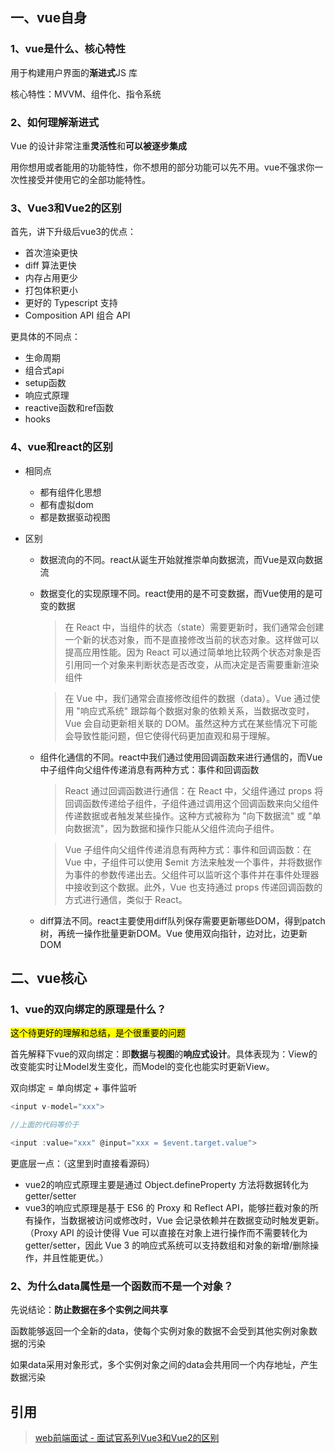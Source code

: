 ## 一、vue自身

### 1、vue是什么、核心特性

用于构建用户界面的**渐进式**JS 库

核心特性：MVVM、组件化、指令系统

### 2、如何理解渐进式

Vue 的设计非常注重**灵活性**和**可以被逐步集成**

用你想用或者能用的功能特性，你不想用的部分功能可以先不用。vue不强求你一次性接受并使用它的全部功能特性。

### 3、Vue3和Vue2的区别

首先，讲下升级后vue3的优点：

- 首次渲染更快
- diff 算法更快
- 内存占用更少
- 打包体积更小
- 更好的 Typescript 支持
- Composition API 组合 API

更具体的不同点：

- 生命周期
- 组合式api
- setup函数
- 响应式原理
- reactive函数和ref函数
- hooks

### 4、vue和react的区别

- 相同点
  - 都有组件化思想
  - 都有虚拟dom
  - 都是数据驱动视图
- 区别

  - 数据流向的不同。react从诞生开始就推崇单向数据流，而Vue是双向数据流
  - 数据变化的实现原理不同。react使用的是不可变数据，而Vue使用的是可变的数据

    > 在 React 中，当组件的状态（state）需要更新时，我们通常会创建一个新的状态对象，而不是直接修改当前的状态对象。这样做可以提高应用性能。因为 React 可以通过简单地比较两个状态对象是否引用同一个对象来判断状态是否改变，从而决定是否需要重新渲染组件

    > 在 Vue 中，我们通常会直接修改组件的数据（data）。Vue 通过使用 "响应式系统" 跟踪每个数据对象的依赖关系，当数据改变时，Vue 会自动更新相关联的 DOM。虽然这种方式在某些情况下可能会导致性能问题，但它使得代码更加直观和易于理解。

  - 组件化通信的不同。react中我们通过使用回调函数来进行通信的，而Vue中子组件向父组件传递消息有两种方式：事件和回调函数

    > React 通过回调函数进行通信：在 React 中，父组件通过 props 将回调函数传递给子组件，子组件通过调用这个回调函数来向父组件传递数据或者触发某些操作。这种方式被称为 "向下数据流" 或 "单向数据流"，因为数据和操作只能从父组件流向子组件。

    > Vue 子组件向父组件传递消息有两种方式：事件和回调函数：在 Vue 中，子组件可以使用 $emit 方法来触发一个事件，并将数据作为事件的参数传递出去。父组件可以监听这个事件并在事件处理器中接收到这个数据。此外，Vue 也支持通过 props 传递回调函数的方式进行通信，类似于 React。

  - diff算法不同。react主要使用diff队列保存需要更新哪些DOM，得到patch树，再统一操作批量更新DOM。Vue 使用双向指针，边对比，边更新DOM

## 二、vue核心

### 1、vue的双向绑定的原理是什么？

<mark>这个待更好的理解和总结，是个很重要的问题</mark>

首先解释下vue的双向绑定：即**数据**与**视图**的**响应式设计**。具体表现为：View的改变能实时让Model发生变化，而Model的变化也能实时更新View。

双向绑定 = 单向绑定 + 事件监听

```js
<input v-model="xxx">

//上面的代码等价于

<input :value="xxx" @input="xxx = $event.target.value">
```

更底层一点：（这里到时直接看源码）

- vue2的响应式原理主要是通过 Object.defineProperty 方法将数据转化为 getter/setter
- vue3的响应式原理是基于 ES6 的 Proxy 和 Reflect API，能够拦截对象的所有操作，当数据被访问或修改时，Vue 会记录依赖并在数据变动时触发更新。（Proxy API 的设计使得 Vue 可以直接在对象上进行操作而不需要转化为 getter/setter，因此 Vue 3 的响应式系统可以支持数组和对象的新增/删除操作，并且性能更优。）

### 2、为什么data属性是一个函数而不是一个对象？

先说结论：**防止数据在多个实例之间共享**

函数能够返回一个全新的data，使每个实例对象的数据不会受到其他实例对象数据的污染

如果data采用对象形式，多个实例对象之间的data会共用同一个内存地址，产生数据污染

## 引用

> [web前端面试 - 面试官系列](https://vue3js.cn/interview/vue/vue.html#%E4%B8%80%E3%80%81%E4%BB%8E%E5%8E%86%E5%8F%B2%E8%AF%B4%E8%B5%B7)[Vue3和Vue2的区别](https://juejin.cn/post/7260748045309837349?searchId=202403232132412975BD815EE0FCBD2D39)
